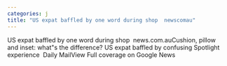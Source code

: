 ```yaml
---
categories: j
title: "US expat baffled by one word during shop  newscomau"
---
```

US expat baffled by one word during shop&nbsp;&nbsp;news.com.auCushion, pillow and inset: what"s the difference? US expat baffled by confusing Spotlight experience&nbsp;&nbsp;Daily MailView Full coverage on Google News
